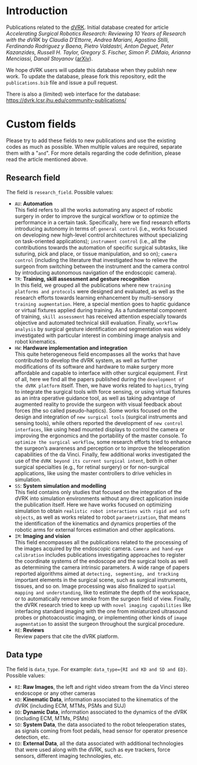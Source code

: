 # Introduction

Publications related to the [dVRK](https://github.com/jhu-dvrk/sawIntuitiveResearchKit/wiki).  Initial database created for article *Accelerating Surgical Robotics Research: Reviewing 10 Years of Research with the dVRK*  by *Claudia D'Ettorre, Andrea Mariani, Agostino Stilli, Ferdinando Rodriguez y Baena, Pietro Valdastri, Anton Deguet, Peter Kazanzides, Russell H. Taylor, Gregory S. Fischer, Simon P. DiMaio, Arianna Menciassi, Danail Stoyanov* ([arXiv](https://arxiv.org/abs/2104.09869)).

We hope dVRK users will update this database when they publish new work.  To update the database, please fork this repository, edit the `publications.bib` file and issue a pull request.

There is also a (limited) web interface for the database: https://dvrk.lcsr.jhu.edu/community-publications/

# Custom fields 

Please try to add these fields to new publications and use the existing codes as much as possible.  When multiple values are required, separate them with a "` and `".  For more details regarding the code definition, please read the article mentioned above.

## Research field 

The field is `research_field`.  Possible values:
* `AU`: **Automation**<br>This field refers to all the works automating any aspect of robotic surgery in order to improve the surgical workflow or to optimize the performance in a certain task. Specifically, here we find research efforts introducing autonomy in terms of: `general control` (i.e., works focused on developing new high-level control architectures without specializing on task-oriented applications); `instrument control` (i.e., all the contributions towards the automation of specific surgical subtasks, like suturing, pick and place, or tissue manipulation, and so on); `camera control` (including the literature that investigated how to relieve the surgeon from switching between the instrument and the camera control by introducing autonomous navigation of the endoscopic camera).
* `TR`: **Training, skill assessment and gesture recognition**<br>In this field, we grouped all the publications where new `training platforms and protocols` were designed and evaluated, as well as the research efforts towards learning enhancement by multi-sensory `training augmentation`. Here, a special mention goes to haptic guidance or virtual fixtures applied during training. As a fundamental component of training, `skill assessment` has received attention especially towards objective and automated technical skill evaluation. Finally, `workflow analysis` by surgical gesture identification and segmentation was widely investigated with particular interest in combining image analysis and robot kinematics. 
* `HW`: **Hardware implementation and integration**<br>This quite heterogeneous field encompasses all the works that have contributed to develop the dVRK system, as well as further modifications of its software and hardware to make surgery more affordable and capable to interface with other surgical equipment.
First of all, here we find all the papers published during the `development of the dVRK platform` itself. Then, we have works related to `haptics`, trying to integrate the surgical tools with force sensing, or using virtual fixtures as an intra operative guidance tool, as well as taking advantage of augmented reality to provide the surgeon with visual feedback about forces (the so called pseudo-haptics). Some works focused on the design and integration of `new surgical tools` (surgical instruments and sensing tools), while others reported the development of `new control interfaces`, like using head mounted displays to control the camera or improving the ergonomics and the portability of the master console.
To `optimize the surgical workflow`, some research efforts tried to enhance the surgeon’s awareness and perception or to improve the teleoperation capabilities of the da Vinci. Finally, few additional works investigated the use of the `dVRK beyond its current surgical intent`, both in other surgical specialties (e.g., for retinal surgery) or for non-surgical applications, like using the master controllers to drive vehicles in simulation.
* `SS`: **System simulation and modelling**<br>This field contains only studies that focused on the integration of the dVRK into simulation environments without any direct application inside the publication itself. Here we have works focused on optimizing simulation to obtain `realistic robot interactions with rigid and soft objects`, as well as works related to robot `parametrization`, that means the identification of the kinematics and dynamics properties of the robotic arms for external forces estimation and other applications.
* `IM`: **Imaging and vision**<br>This field encompasses all the publications related to the processing of the images acquired by the endoscopic camera. `Camera and hand-eye calibration` includes publications investigating approaches to register the coordinate systems of the endoscope and the surgical tools  as well as determining the camera intrinsic parameters. A wide range of papers reported algorithms aimed at `detecting, segmenting, and tracking` important elements in the surgical scene, such as surgical instruments, tissues, and so on. Image processing was also finalized to `spatial mapping and understanding`, like to estimate the depth of the workspace, or to automatically remove smoke from the surgeon field of view. Finally, the dVRK research tried to keep up with `novel imaging capabilities` like interfacing standard imaging with the one from miniaturized ultrasound probes or photoacoustic imaging, or implementing other kinds of `image augmentation` to assist the surgeon throughout the surgical procedure.
* `RE`: **Reviews**<br>Review papers that cite the dVRK platform. 


## Data type

The field is `data_type`.  For example: `data_type={RI and KD and SD and ED}`.  Possible values:
* `RI`: **Raw Images**, the left and right video stream from the da Vinci stereo endoscope or any other cameras
* `KD`: **Kinematic Data**, information associated to the kinematics of the dVRK (including ECM, MTMs, PSMs and SUJ) 
* `DD`: **Dynamic Data**, information associated to the dynamics of the dVRK (including ECM, MTMs, PSMs) 
* `SD`: **System Data**, the data associated to the robot teleoperation states, as signals coming from foot pedals, head sensor for operator presence detection, etc.
* `ED`: **External Data**, all the data associated with additional technologies that were used along with the dVRK, such as eye trackers, force sensors, different imaging technologies, etc. 
